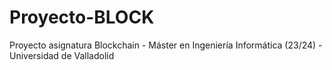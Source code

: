 # Proyecto-BLOCK
Proyecto asignatura Blockchain - Máster en Ingeniería Informática (23/24) - Universidad de Valladolid
